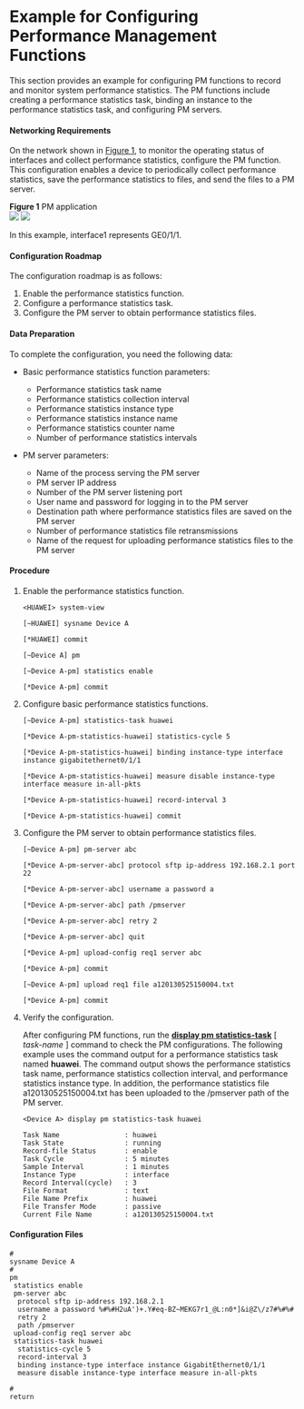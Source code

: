 Example for Configuring Performance Management Functions
========================================================

This section provides an example for configuring PM functions to record and monitor system performance statistics. The PM functions include creating a performance statistics task, binding an instance to the performance statistics task, and configuring PM servers.

#### Networking Requirements

On the network shown in [Figure 1](#EN-US_TASK_0172361262__fig_dc_vrp_pm_cfg_0100601), to monitor the operating status of interfaces and collect performance statistics, configure the PM function. This configuration enables a device to periodically collect performance statistics, save the performance statistics to files, and send the files to a PM server.

**Figure 1** PM application  
![](images/fig_dc_vrp_pm_cfg_0100601.png)
![](../../../../public_sys-resources/note_3.0-en-us.png) 

In this example, interface1 represents GE0/1/1.



#### Configuration Roadmap

The configuration roadmap is as follows:

1. Enable the performance statistics function.
2. Configure a performance statistics task.
3. Configure the PM server to obtain performance statistics files.

#### Data Preparation

To complete the configuration, you need the following data:

* Basic performance statistics function parameters:
  
  + Performance statistics task name
  + Performance statistics collection interval
  + Performance statistics instance type
  + Performance statistics instance name
  + Performance statistics counter name
  + Number of performance statistics intervals
* PM server parameters:
  
  + Name of the process serving the PM server
  + PM server IP address
  + Number of the PM server listening port
  + User name and password for logging in to the PM server
  + Destination path where performance statistics files are saved on the PM server
  + Number of performance statistics file retransmissions
  + Name of the request for uploading performance statistics files to the PM server

#### Procedure

1. Enable the performance statistics function.
   
   
   ```
   <HUAWEI> system-view
   ```
   ```
   [~HUAWEI] sysname Device A
   ```
   ```
   [*HUAWEI] commit
   ```
   ```
   [~Device A] pm
   ```
   ```
   [~Device A-pm] statistics enable
   ```
   ```
   [*Device A-pm] commit
   ```
2. Configure basic performance statistics functions.
   
   
   ```
   [~Device A-pm] statistics-task huawei
   ```
   ```
   [*Device A-pm-statistics-huawei] statistics-cycle 5
   ```
   ```
   [*Device A-pm-statistics-huawei] binding instance-type interface instance gigabitethernet0/1/1
   ```
   ```
   [*Device A-pm-statistics-huawei] measure disable instance-type interface measure in-all-pkts
   ```
   ```
   [*Device A-pm-statistics-huawei] record-interval 3
   ```
   ```
   [*Device A-pm-statistics-huawei] commit
   ```
3. Configure the PM server to obtain performance statistics files.
   
   
   ```
   [~Device A-pm] pm-server abc
   ```
   ```
   [*Device A-pm-server-abc] protocol sftp ip-address 192.168.2.1 port 22
   ```
   ```
   [*Device A-pm-server-abc] username a password a
   ```
   ```
   [*Device A-pm-server-abc] path /pmserver
   ```
   ```
   [*Device A-pm-server-abc] retry 2
   ```
   ```
   [*Device A-pm-server-abc] quit
   ```
   ```
   [*Device A-pm] upload-config req1 server abc
   ```
   ```
   [*Device A-pm] commit
   ```
   ```
   [~Device A-pm] upload req1 file a120130525150004.txt 
   ```
   ```
   [*Device A-pm] commit
   ```
4. Verify the configuration.
   
   
   
   After configuring PM functions, run the [**display pm statistics-task**](cmdqueryname=display+pm+statistics-task) [ *task-name* ] command to check the PM configurations. The following example uses the command output for a performance statistics task named **huawei**. The command output shows the performance statistics task name, performance statistics collection interval, and performance statistics instance type. In addition, the performance statistics file a120130525150004.txt has been uploaded to the /pmserver path of the PM server.
   
   ```
   <Device A> display pm statistics-task huawei
   ```
   ```
   Task Name                : huawei
   Task State               : running
   Record-file Status       : enable
   Task Cycle               : 5 minutes
   Sample Interval          : 1 minutes
   Instance Type            : interface
   Record Interval(cycle)   : 3
   File Format              : text
   File Name Prefix         : huawei
   File Transfer Mode       : passive
   Current File Name        : a120130525150004.txt 
   ```

#### Configuration Files

```
#
sysname Device A
#
pm
 statistics enable
 pm-server abc
  protocol sftp ip-address 192.168.2.1 
  username a password %#%#H2uA')+.Y#eq-BZ~MEKG7r1_@L:n0*]&i@Z\/z7#%#%#
  retry 2
  path /pmserver
 upload-config req1 server abc
 statistics-task huawei
  statistics-cycle 5
  record-interval 3  
  binding instance-type interface instance GigabitEthernet0/1/1
  measure disable instance-type interface measure in-all-pkts

#
return
```